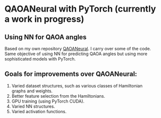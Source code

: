 # QAOANeural with PyTorch (currently a work in progress)
## Using NN for QAOA angles
Based on my own repository [QAOANeural](https://github.com/jedwvv/QAOANeural). I carry over some of the code.  
Same objective of using NN for predicting QAOA angles but using more sophisticated models with PyTorch.  

## Goals for improvements over QAOANeural:
1. Varied dataset structures, such as various classes of Hamiltonian graphs and weights.  
2. Better feature selection from the Hamiltonians.  
3. GPU training (using PyTorch CUDA).  
4. Varied NN structures.  
5. Varied activation functions.  
